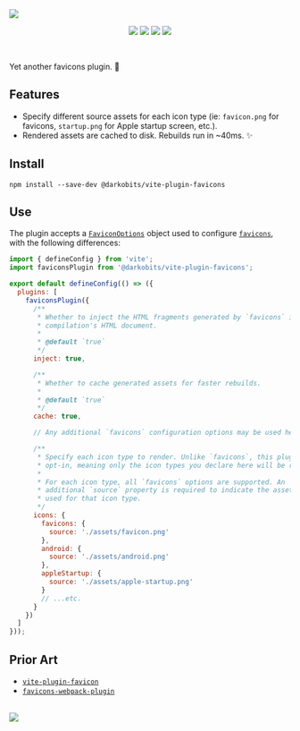 <img src="https://user-images.githubusercontent.com/441546/130305921-f51271e5-d6b8-4918-87ff-035cfd755ce7.png" style="max-width: 100%" />
<p align="center">
  <a href="https://www.npmjs.com/package/@darkobits/vite-plugin-favicons"><img src="https://img.shields.io/npm/v/@darkobits/vite-plugin-favicons.svg?style=flat-square&color=398AFB"></a>
  <a href="https://github.com/darkobits/vite-plugin-favicons/actions?query=workflow%3Aci"><img src="https://img.shields.io/github/actions/workflow/status/darkobits/vite-plugin-favicons/ci.yml?style=flat-square"></a>
  <a href="https://depfu.com/github/darkobits/vite-plugin-favicons"><img src="https://img.shields.io/depfu/darkobits/vite-plugin-favicons?style=flat-square"></a>
  <a href="https://conventionalcommits.org"><img src="https://img.shields.io/static/v1?label=commits&message=conventional&style=flat-square&color=398AFB"></a>
</p>

<br />

Yet another favicons plugin. 🤷

## Features

* Specify different source assets for each icon type (ie: `favicon.png` for favicons, `startup.png` for
  Apple startup screen, etc.).
* Rendered assets are cached to disk. Rebuilds run in ~40ms. ✨

## Install

```
npm install --save-dev @darkobits/vite-plugin-favicons
```

## Use

The plugin accepts a [`FaviconOptions`](https://github.com/itgalaxy/favicons#usage) object used to
configure [`favicons`](https://github.com/itgalaxy/favicons), with the following differences:

```js
import { defineConfig } from 'vite';
import faviconsPlugin from '@darkobits/vite-plugin-favicons';

export default defineConfig(() => ({
  plugins: [
    faviconsPlugin({
      /**
       * Whether to inject the HTML fragments generated by `favicons` into the
       * compilation's HTML document.
       *
       * @default `true`
       */
      inject: true,

      /**
       * Whether to cache generated assets for faster rebuilds.
       *
       * @default `true`
       */
      cache: true,

      // Any additional `favicons` configuration options may be used here.

      /**
       * Specify each icon type to render. Unlike `favicons`, this plugin is
       * opt-in, meaning only the icon types you declare here will be rendered.
       *
       * For each icon type, all `favicons` options are supported. An
       * additional `source` property is required to indicate the asset to be
       * used for that icon type.
       */
      icons: {
        favicons: {
          source: './assets/favicon.png'
        },
        android: {
          source: './assets/android.png'
        },
        appleStartup: {
          source: './assets/apple-startup.png'
        }
        // ...etc.
      }
    })
  ]
}));
```

## Prior Art

* [`vite-plugin-favicon`](https://github.com/josh-hemphill/vite-plugin-favicon)
* [`favicons-webpack-plugin`](https://github.com/jantimon/favicons-webpack-plugin)

<br />
<a href="#top">
  <img src="https://user-images.githubusercontent.com/441546/189774318-67cf3578-f4b4-4dcc-ab5a-c8210fbb6838.png" style="max-width: 100%;">
</a>
